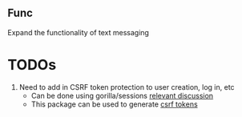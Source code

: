 Func
----
Expand the functionality of text messaging

TODOs
=====

1. Need to add in CSRF token protection to user creation, log in, etc
    - Can be done using gorilla/sessions [relevant discussion](https://groups.google.com/forum/#!topic/gorilla-web/KCvQYa7vQZg)
    - This package can be used to generate [csrf tokens](http://godoc.org/code.google.com/p/xsrftoken)

